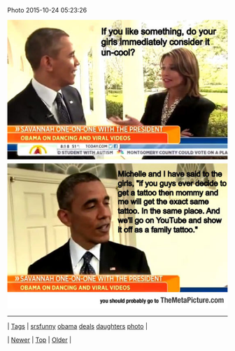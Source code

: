 <!--
title: Photo 2015-10-24 05
date: 2020-06-28T15:27:00.096Z
tags: srsfunny, obama, deals, daughters, photo
-->


Photo 2015-10-24 05:23:26

![](131793931283-0.jpg)

<!--BOTTOM-POST-NAVIGATION-->
---

| [Tags](tags.md) | [srsfunny](tag-srsfunny.md) [obama](tag-obama.md) [deals](tag-deals.md) [daughters](tag-daughters.md) [photo](tag-photo.md) |

| [Newer](131746842371.md) | [Top](index.md) | [Older](131797104685.md) |